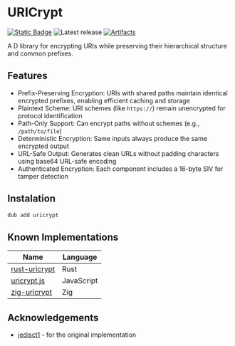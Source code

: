 # URICrypt

[![Static Badge](https://img.shields.io/badge/v2.111.0%20(stable)-f8240e?logo=d&logoColor=f8240e&label=runtime)](https://dlang.org/download.html)
![Latest release](https://img.shields.io/github/v/release/kassane/d-uricrypt?include_prereleases&label=latest)
[![Artifacts](https://github.com/kassane/d-uricrypt/actions/workflows/ci.yml/badge.svg)](https://github.com/kassane/d-uricrypt/actions/workflows/ci.yml)

A D library for encrypting URIs while preserving their hierarchical structure and common prefixes.

## Features

- Prefix-Preserving Encryption: URIs with shared paths maintain identical encrypted prefixes, enabling efficient caching and storage
- Plaintext Scheme: URI schemes (like `https://`) remain unencrypted for protocol identification
- Path-Only Support: Can encrypt paths without schemes (e.g., `/path/to/file`)
- Deterministic Encryption: Same inputs always produce the same encrypted output
- URL-Safe Output: Generates clean URLs without padding characters using base64 URL-safe encoding
- Authenticated Encryption: Each component includes a 16-byte SIV for tamper detection

## Instalation

```bash
dub add uricrypt
```

## Known Implementations

| Name                                                                                                            | Language   |
| --------------------------------------------------------------------------------------------------------------- | ---------- |
| [rust-uricrypt](https://github.com/jedisct1/rust-uricrypt)                                                      | Rust       |
| [uricrypt.js](https://www.npmjs.com/package/uricrypt)                                                             | JavaScript |
| [zig-uricrypt](https://github.com/jedisct1/zig-uricrypt)                                                          | Zig        |

## Acknowledgements

- [jedisct1](https://github.com/jedisct1/) - for the original implementation